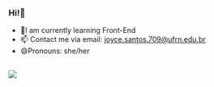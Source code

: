 ### Hi!👋


- 🌱I am currently learning Front-End
- 📫 Contact me via email: joyce.santos.709@ufrn.edu.br
- 😄Pronouns: she/her





##

<div> 
<a href="https://instagram.com/joyce.santos89" target="_blank"><img src="https://img.shields.io/badge/-Instagram-%23E4405F?style=for-the-badge&logo=instagram&logoColor=white" target="_blank"></a>
</a>
  
  
  <div>
